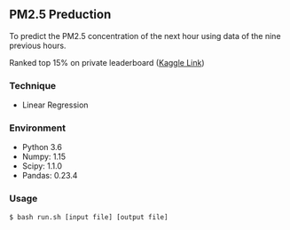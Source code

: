 ## PM2.5 Preduction
To predict the PM2.5 concentration of the next hour using data of the nine previous hours. 

Ranked top 15% on private leaderboard ([Kaggle Link](https://www.kaggle.com/t/39e5638799ce440d89c19297afef9cf2))
### Technique
* Linear Regression
### Environment
* Python 3.6
* Numpy: 1.15
* Scipy: 1.1.0
* Pandas: 0.23.4
### Usage
```sh
$ bash run.sh [input file] [output file]
```
